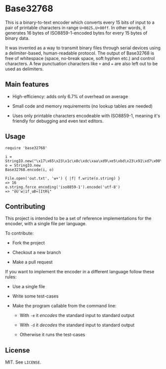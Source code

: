 # Base32768

This is a binary-to-text encoder which converts every 15 bits of input to a pair
of printable characters in range `U+0025`..`U+00ff`. In other words, it
generates 16 bytes of ISO8859-1-encoded bytes for every 15 bytes of binary data.

It was invented as a way to transmit binary files through serial devices using a
delimiter-based, human-readable protocol. The output of Base32768 is free of
whitespace (space, no-break space, soft hyphen etc.) and control characters. A
few punctuation characters like `+` and `=` are also left out to be used as
delimiters.

## Main features

* High-efficiency: adds only 6.7% of overhead on average

* Small code and memory requirements (no lookup tables are needed)

* Uses only printable characters encodeable with ISO8859-1, meaning it's
  friendly for debugging and even text editors.

## Usage

```
require 'base32768'

i = StringIO.new("\x17\x65\x23\x1c\x8c\xdc\xaa\xd9\xe5\xbd\x23\x91\xd7\x00\xa3")
o = StringIO.new
Base32768.encode(i, o)

File.open('out.txt', 'w+') { |f| f.write(o.string) }
=> 16
o.string.force_encoding('iso8859-1').encode('utf-8')
=> "õÙ¯w|ìf¸uÐ«[ItR¾"
```

## Contributing

This project is intended to be a set of reference implementations for the
encoder, with a single file per language.

To contribute:

* Fork the project

* Checkout a new branch

* Make a pull request

If you want to implement the encoder in a different language follow these rules:

* Use a single file

* Write some test-cases

* Make the program callable from the command line:

  * With `-e` it _encodes_ the standard input to standard output

  * With `-d` it _decodes_ the standard input to standard output

  * Otherwise it runs the test-cases

## License

MIT. See `LICENSE`.
